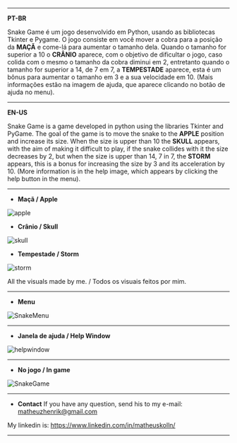 ***
**PT-BR**

Snake Game é um jogo desenvolvido em Python, usando as bibliotecas Tkinter e Pygame. O jogo consiste em você mover a cobra para a posição da **MAÇÃ** e come-lá para aumentar o tamanho dela. Quando o tamanho for superior a 10 o **CRÂNIO** aparece, com o objetivo de dificultar o jogo, caso colida com o mesmo o tamanho da cobra diminui em 2, entretanto quando o tamanho for superior a 14, de 7 em 7, a **TEMPESTADE** aparece, esta é um bônus para aumentar o tamanho em 3 e a sua velocidade em 10. 
 (Mais informações estão na imagem de ajuda, que aparece clicando no botão de ajuda no menu). 
***
**EN-US**

Snake Game is a game developed in python using the libraries Tkinter and PyGame. The goal of the game is to move the snake to the **APPLE** position and increase its size. When the size is upper than 10 the **SKULL** appears, with the aim of making it difficult to play, if the snake collides with it the size decreases by 2, but when the size is upper than 14, 7 in 7, the **STORM** appears, this is a bonus for increasing the size by 3 and its acceleration by 10. (More information is in the help image, which appears by clicking the help button in the menu).
***
* **Maçã / Apple**

![apple](https://user-images.githubusercontent.com/50464577/63559456-0c770080-c528-11e9-8ce1-bc223ad5ff07.png)
* **Crânio / Skull** 

![skull](https://user-images.githubusercontent.com/50464577/63559488-37615480-c528-11e9-85eb-360db397289a.png)
* **Tempestade / Storm**

![storm](https://user-images.githubusercontent.com/50464577/63559438-e8b3ba80-c527-11e9-9129-78acebb243d8.png)

All the visuals made by me. / Todos os visuais feitos por mim.
***
* **Menu**

![SnakeMenu](https://user-images.githubusercontent.com/50464577/63559518-62e43f00-c528-11e9-8314-604ae32f6790.jpg)
***
* **Janela de ajuda / Help Window**

![helpwindow](https://user-images.githubusercontent.com/50464577/63559723-69bf8180-c529-11e9-889b-cdf39ed0f172.jpg)
***
* **No jogo / In game**

![SnakeGame](https://user-images.githubusercontent.com/50464577/63559563-a50d8080-c528-11e9-9476-1fa0aaa9e441.jpg)
***
* **Contact**
If you have any question, send his to my e-mail: matheuzhenrik@gmail.com

My linkedin is: https://www.linkedin.com/in/matheuskolln/
***
